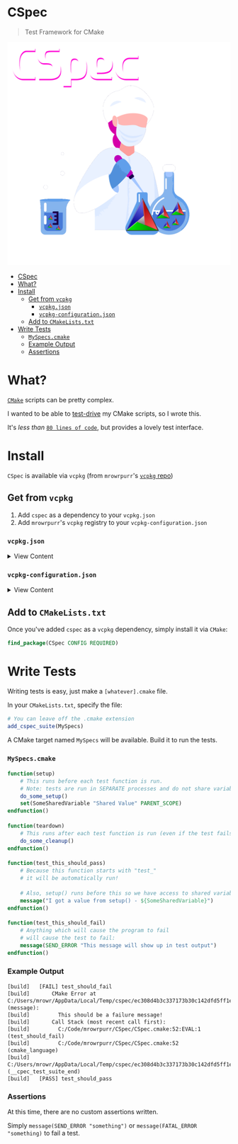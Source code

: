 # CSpec

> Test Framework for CMake

![CSpec](Images/CSpec.png)

- [CSpec](#cspec)
- [What?](#what)
- [Install](#install)
  - [Get from `vcpkg`](#get-from-vcpkg)
    - [`vcpkg.json`](#vcpkgjson)
    - [`vcpkg-configuration.json`](#vcpkg-configurationjson)
  - [Add to `CMakeLists.txt`](#add-to-cmakeliststxt)
- [Write Tests](#write-tests)
    - [`MySpecs.cmake`](#myspecscmake)
    - [Example Output](#example-output)
    - [Assertions](#assertions)

# What?

[`CMake`](https://cmake.org/) scripts can be pretty complex.

I wanted to be able to [test-drive](https://en.wikipedia.org/wiki/Test-driven_development) my CMake scripts, so I wrote this.

It's *less than* [`80 lines of code`](cmake/CSpec.cmake), but provides a lovely test interface.

# Install

`CSpec` is available via `vcpkg` (from `mrowrpurr`'s [`vcpkg` repo](https://github.com/mrowrpurr/vcpkg-repo))

## Get from `vcpkg`

1. Add `cspec` as a dependency to your `vcpkg.json`
1. Add `mrowrpurr`'s `vcpkg` registry to your `vcpkg-configuration.json`

### `vcpkg.json`

<details>
    <summary>View Content</summary>

```json
{
    "$schema": "https://raw.githubusercontent.com/microsoft/vcpkg/master/scripts/vcpkg.schema.json",
    "name": "hello-world",
    "version-string": "0.0.1",
    "dependencies": [
        "cspec"
    ]
}
```

</details>

### `vcpkg-configuration.json`

<details>
    <summary>View Content</summary>

```json
{
  "default-registry": {
    "kind": "git",
    "repository": "https://github.com/microsoft/vcpkg.git",
    "baseline": "cc288af760054fa489574bd8e22d05aa8fa01e5c"
  },
  "registries": [
    {
      "kind": "git",
      "repository": "https://github.com/mrowrpurr/vcpkg-repo.git",
      "baseline": "fbc7feae4c02684332fe6c9fec8320bef34729b3",
      "packages": [
        "cspec"
      ]
    }
  ]
}
```

</details>

## Add to `CMakeLists.txt`

Once you've added `cspec` as a `vcpkg` dependency, simply install it via `CMake`:

```cmake
find_package(CSpec CONFIG REQUIRED)
```

# Write Tests

Writing tests is easy, just make a `[whatever].cmake` file.

In your `CMakeLists.txt`, specify the file:

```cmake
# You can leave off the .cmake extension
add_cspec_suite(MySpecs)
```

A CMake target named `MySpecs` will be available. Build it to run the tests.

### `MySpecs.cmake`

```cmake
function(setup)
    # This runs before each test function is run.
    # Note: tests are run in SEPARATE processes and do not share variables.
    do_some_setup()
    set(SomeSharedVariable "Shared Value" PARENT_SCOPE)
endfunction()

function(teardown)
    # This runs after each test function is run (even if the test fails).
    do_some_cleanup()
endfunction()

function(test_this_should_pass)
    # Because this function starts with "test_"
    # it will be automatically run!
    
    # Also, setup() runs before this so we have access to shared variables:
    message("I got a value from setup() - ${SomeSharedVariable}")
endfunction()

function(test_this_should_fail)
    # Anything which will cause the program to fail
    # will cause the test to fail:
    message(SEND_ERROR "This message will show up in test output")
endfunction()
```

### Example Output

```
[build]   [FAIL] test_should_fail
[build]       CMake Error at C:/Users/mrowr/AppData/Local/Temp/cspec/ec308d4b3c337173b30c142dfd5ff1e7bf9dbe82/HelloCSpec.cmake:16 (message):
[build]         This should be a failure message!
[build]       Call Stack (most recent call first):
[build]         C:/Code/mrowrpurr/CSpec/CSpec.cmake:52:EVAL:1 (test_should_fail)
[build]         C:/Code/mrowrpurr/CSpec/CSpec.cmake:52 (cmake_language)
[build]         C:/Users/mrowr/AppData/Local/Temp/cspec/ec308d4b3c337173b30c142dfd5ff1e7bf9dbe82/HelloCSpec.cmake:19 (__cpec_test_suite_end)
[build]   [PASS] test_should_pass
```

### Assertions

At this time, there are no custom assertions written.

Simply `message(SEND_ERROR "something")` or `message(FATAL_ERROR "something)` to fail a test.
